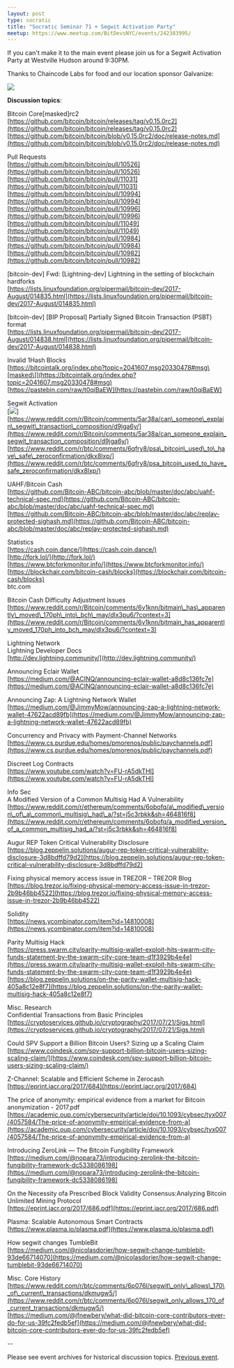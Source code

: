 ```yaml
---
layout: post
type: socratic
title: "Socratic Seminar 71 + Segwit Activation Party"
meetup: https://www.meetup.com/BitDevsNYC/events/242383995/
---
```


If you can't make it to the main event please join us for a Segwit Activation Party at Westville Hudson around 9:30PM.

Thanks to Chaincode Labs for food and our location sponsor Galvanize:

![](https://secure.meetupstatic.com/photos/event/8/5/c/b/600_462934251.jpeg)

**Discussion topics**: 

Bitcoin Core\[masked\]rc2  
[](https://github.com/bitcoin/bitcoin/releases/tag/v0.15.0rc2)[https://github.com/bitcoin/bitcoin/releases/tag/v0.15.0rc2](https://github.com/bitcoin/bitcoin/releases/tag/v0.15.0rc2)  
[](https://github.com/bitcoin/bitcoin/blob/v0.15.0rc2/doc/release-notes.md)[https://github.com/bitcoin/bitcoin/blob/v0.15.0rc2/doc/release-notes.md](https://github.com/bitcoin/bitcoin/blob/v0.15.0rc2/doc/release-notes.md)

Pull Requests  
[](https://github.com/bitcoin/bitcoin/pull/10526)[https://github.com/bitcoin/bitcoin/pull/10526](https://github.com/bitcoin/bitcoin/pull/10526)  
[](https://github.com/bitcoin/bitcoin/pull/11031)[https://github.com/bitcoin/bitcoin/pull/11031](https://github.com/bitcoin/bitcoin/pull/11031)  
[](https://github.com/bitcoin/bitcoin/pull/10994)[https://github.com/bitcoin/bitcoin/pull/10994](https://github.com/bitcoin/bitcoin/pull/10994)  
[](https://github.com/bitcoin/bitcoin/pull/10996)[https://github.com/bitcoin/bitcoin/pull/10996](https://github.com/bitcoin/bitcoin/pull/10996)  
[](https://github.com/bitcoin/bitcoin/pull/11049)[https://github.com/bitcoin/bitcoin/pull/11049](https://github.com/bitcoin/bitcoin/pull/11049)  
[](https://github.com/bitcoin/bitcoin/pull/10984)[https://github.com/bitcoin/bitcoin/pull/10984](https://github.com/bitcoin/bitcoin/pull/10984)  
[](https://github.com/bitcoin/bitcoin/pull/10982)[https://github.com/bitcoin/bitcoin/pull/10982](https://github.com/bitcoin/bitcoin/pull/10982)

\[bitcoin-dev\] Fwd: \[Lightning-dev\] Lightning in the setting of blockchain hardforks  
[](https://lists.linuxfoundation.org/pipermail/bitcoin-dev/2017-August/014835.html)[https://lists.linuxfoundation.org/pipermail/bitcoin-dev/2017-August/014835.html](https://lists.linuxfoundation.org/pipermail/bitcoin-dev/2017-August/014835.html)

\[bitcoin-dev\] \[BIP Proposal\] Partially Signed Bitcoin Transaction (PSBT) format  
[](https://lists.linuxfoundation.org/pipermail/bitcoin-dev/2017-August/014838.html)[https://lists.linuxfoundation.org/pipermail/bitcoin-dev/2017-August/014838.html](https://lists.linuxfoundation.org/pipermail/bitcoin-dev/2017-August/014838.html)

Invalid 1Hash Blocks  
[](https://bitcointalk.org/index.php?topic=2041607.msg20330478#msg)[https://bitcointalk.org/index.php?topic=2041607.msg20330478#msg\[masked\]](https://bitcointalk.org/index.php?topic=2041607.msg20330478#msg)  
[](https://pastebin.com/raw/t0qiBaEW)[https://pastebin.com/raw/t0qiBaEW](https://pastebin.com/raw/t0qiBaEW)

Segwit Activation  
\[![](http://bitcoin.sipa.be/ver9-2k.png)\]  
[](https://www.reddit.com/r/Bitcoin/comments/5ar38a/can_someone_explain_segwit_transaction_composition/d9jga6y/)[https://www.reddit.com/r/Bitcoin/comments/5ar38a/can\_someone\_explain\_segwit\_transaction\_composition/d9jga6y/](https://www.reddit.com/r/Bitcoin/comments/5ar38a/can_someone_explain_segwit_transaction_composition/d9jga6y/)  
[](https://www.reddit.com/r/btc/comments/6qfry8/psa_bitcoin_used_to_have_safe_zeroconfirmation/dkx8lxp/)[https://www.reddit.com/r/btc/comments/6qfry8/psa\_bitcoin\_used\_to\_have\_safe\_zeroconfirmation/dkx8lxp/](https://www.reddit.com/r/btc/comments/6qfry8/psa_bitcoin_used_to_have_safe_zeroconfirmation/dkx8lxp/)

UAHF/Bitcoin Cash  
[](https://github.com/Bitcoin-ABC/bitcoin-abc/blob/master/doc/abc/uahf-technical-spec.md)[https://github.com/Bitcoin-ABC/bitcoin-abc/blob/master/doc/abc/uahf-technical-spec.md](https://github.com/Bitcoin-ABC/bitcoin-abc/blob/master/doc/abc/uahf-technical-spec.md)  
[](https://github.com/Bitcoin-ABC/bitcoin-abc/blob/master/doc/abc/replay-protected-sighash.md)[https://github.com/Bitcoin-ABC/bitcoin-abc/blob/master/doc/abc/replay-protected-sighash.md](https://github.com/Bitcoin-ABC/bitcoin-abc/blob/master/doc/abc/replay-protected-sighash.md)

Statistics  
[](https://cash.coin.dance/)[https://cash.coin.dance/](https://cash.coin.dance/)  
[](http://fork.lol/)[http://fork.lol/](http://fork.lol/)  
[](https://www.btcforkmonitor.info/)[https://www.btcforkmonitor.info/](https://www.btcforkmonitor.info/)  
[](https://blockchair.com/bitcoin-cash/blocks)[https://blockchair.com/bitcoin-cash/blocks](https://blockchair.com/bitcoin-cash/blocks)  
btc.com

Bitcoin Cash Difficulty Adjustment Issues  
[](https://www.reddit.com/r/Bitcoin/comments/6v1knn/bitmain_has_apparently_moved_170ph_into_bch_may/dlx3pu6/?context=3)[https://www.reddit.com/r/Bitcoin/comments/6v1knn/bitmain\_has\_apparently\_moved\_170ph\_into\_bch\_may/dlx3pu6/?context=3](https://www.reddit.com/r/Bitcoin/comments/6v1knn/bitmain_has_apparently_moved_170ph_into_bch_may/dlx3pu6/?context=3)

Lightning Network  
Lightning Developer Docs  
[](http://dev.lightning.community/)[http://dev.lightning.community/](http://dev.lightning.community/)

Announcing Eclair Wallet  
[](https://medium.com/@ACINQ/announcing-eclair-wallet-a8d8c136fc7e)[https://medium.com/@ACINQ/announcing-eclair-wallet-a8d8c136fc7e](https://medium.com/@ACINQ/announcing-eclair-wallet-a8d8c136fc7e)

Announcing Zap: A Lightning Network Wallet  
[](https://medium.com/@JimmyMow/announcing-zap-a-lightning-network-wallet-47622acd89fb)[https://medium.com/@JimmyMow/announcing-zap-a-lightning-network-wallet-47622acd89fb](https://medium.com/@JimmyMow/announcing-zap-a-lightning-network-wallet-47622acd89fb)

Concurrency and Privacy with Payment-Channel Networks  
[](https://www.cs.purdue.edu/homes/pmorenos/public/paychannels.pdf)[https://www.cs.purdue.edu/homes/pmorenos/public/paychannels.pdf](https://www.cs.purdue.edu/homes/pmorenos/public/paychannels.pdf)

Discreet Log Contracts  
[](https://www.youtube.com/watch?v=FU-rA5dkTHI)[https://www.youtube.com/watch?v=FU-rA5dkTHI](https://www.youtube.com/watch?v=FU-rA5dkTHI)

Info Sec  
A Modified Version of a Common Multisig Had A Vulnerability  
[](https://www.reddit.com/r/ethereum/comments/6obofq/a_modified_version_of_a_common_multisig_had_a/?st=j5c3rbkk&sh=464816f8)[https://www.reddit.com/r/ethereum/comments/6obofq/a\_modified\_version\_of\_a\_common\_multisig\_had\_a/?st=j5c3rbkk&sh=464816f8](https://www.reddit.com/r/ethereum/comments/6obofq/a_modified_version_of_a_common_multisig_had_a/?st=j5c3rbkk&sh=464816f8)

Augur REP Token Critical Vulnerability Disclosure  
[](https://blog.zeppelin.solutions/augur-rep-token-critical-vulnerability-disclosure-3d8bdffd79d2)[https://blog.zeppelin.solutions/augur-rep-token-critical-vulnerability-disclosure-3d8bdffd79d2](https://blog.zeppelin.solutions/augur-rep-token-critical-vulnerability-disclosure-3d8bdffd79d2)

Fixing physical memory access issue in TREZOR – TREZOR Blog  
[](https://blog.trezor.io/fixing-physical-memory-access-issue-in-trezor-2b9b46bb4522)[https://blog.trezor.io/fixing-physical-memory-access-issue-in-trezor-2b9b46bb4522](https://blog.trezor.io/fixing-physical-memory-access-issue-in-trezor-2b9b46bb4522)

Solidity  
[](https://news.ycombinator.com/item?id=14810008)[https://news.ycombinator.com/item?id=14810008](https://news.ycombinator.com/item?id=14810008)

Parity Multisig Hack  
[](https://press.swarm.city/parity-multisig-wallet-exploit-hits-swarm-city-funds-statement-by-the-swarm-city-core-team-d1f3929b4e4e)[https://press.swarm.city/parity-multisig-wallet-exploit-hits-swarm-city-funds-statement-by-the-swarm-city-core-team-d1f3929b4e4e](https://press.swarm.city/parity-multisig-wallet-exploit-hits-swarm-city-funds-statement-by-the-swarm-city-core-team-d1f3929b4e4e)  
[](https://blog.zeppelin.solutions/on-the-parity-wallet-multisig-hack-405a8c12e8f7)[https://blog.zeppelin.solutions/on-the-parity-wallet-multisig-hack-405a8c12e8f7](https://blog.zeppelin.solutions/on-the-parity-wallet-multisig-hack-405a8c12e8f7)

Misc. Research  
Confidential Transactions from Basic Principles  
[](https://cryptoservices.github.io/cryptography/2017/07/21/Sigs.html)[https://cryptoservices.github.io/cryptography/2017/07/21/Sigs.html](https://cryptoservices.github.io/cryptography/2017/07/21/Sigs.html)

Could SPV Support a Billion Bitcoin Users? Sizing up a Scaling Claim  
[](https://www.coindesk.com/spv-support-billion-bitcoin-users-sizing-scaling-claim/)[https://www.coindesk.com/spv-support-billion-bitcoin-users-sizing-scaling-claim/](https://www.coindesk.com/spv-support-billion-bitcoin-users-sizing-scaling-claim/)

Z-Channel: Scalable and Efficient Scheme in Zerocash  
[](https://eprint.iacr.org/2017/684)[https://eprint.iacr.org/2017/684](https://eprint.iacr.org/2017/684)

The price of anonymity: empirical evidence from a market for Bitcoin anonymization - 2017.pdf  
[](https://academic.oup.com/cybersecurity/article/doi/10.1093/cybsec/tyx007/4057584/The-price-of-anonymity-empirical-evidence-from-a)[https://academic.oup.com/cybersecurity/article/doi/10.1093/cybsec/tyx007/4057584/The-price-of-anonymity-empirical-evidence-from-a](https://academic.oup.com/cybersecurity/article/doi/10.1093/cybsec/tyx007/4057584/The-price-of-anonymity-empirical-evidence-from-a)

Introducing ZeroLink — The Bitcoin Fungibility Framework  
[](https://medium.com/@nopara73/introducing-zerolink-the-bitcoin-fungibility-framework-dc5338086198)[https://medium.com/@nopara73/introducing-zerolink-the-bitcoin-fungibility-framework-dc5338086198](https://medium.com/@nopara73/introducing-zerolink-the-bitcoin-fungibility-framework-dc5338086198)

On the Necessity ofa Prescribed Block Validity Consensus:Analyzing Bitcoin Unlimited Mining Protocol  
[](https://eprint.iacr.org/2017/686.pdf)[https://eprint.iacr.org/2017/686.pdf](https://eprint.iacr.org/2017/686.pdf)

Plasma: Scalable Autonomous Smart Contracts  
[](https://www.plasma.io/plasma.pdf)[https://www.plasma.io/plasma.pdf](https://www.plasma.io/plasma.pdf)

How segwit changes TumbleBit  
[](https://medium.com/@nicolasdorier/how-segwit-change-tumblebit-93de66714070)[https://medium.com/@nicolasdorier/how-segwit-change-tumblebit-93de66714070](https://medium.com/@nicolasdorier/how-segwit-change-tumblebit-93de66714070)

Misc. Core History  
[](https://www.reddit.com/r/btc/comments/6p076l/segwit_only_allows_170_of_current_transactions/dkmugw5/)[https://www.reddit.com/r/btc/comments/6p076l/segwit\_only\_allows\_170\_of\_current\_transactions/dkmugw5/](https://www.reddit.com/r/btc/comments/6p076l/segwit_only_allows_170_of_current_transactions/dkmugw5/)  
[](https://medium.com/@jfnewbery/what-did-bitcoin-core-contributors-ever-do-for-us-39fc2fedb5ef)[https://medium.com/@jfnewbery/what-did-bitcoin-core-contributors-ever-do-for-us-39fc2fedb5ef](https://medium.com/@jfnewbery/what-did-bitcoin-core-contributors-ever-do-for-us-39fc2fedb5ef)

\--

Please see event archives for historical discussion topics. [Previous event](https://www.meetup.com/BitDevsNYC/events/241459992/).
